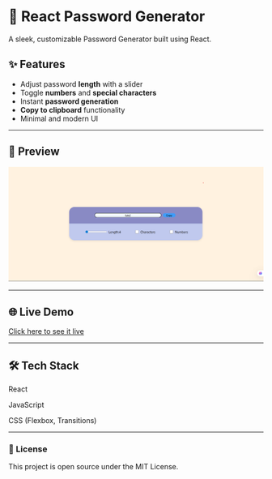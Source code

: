 # 🔐 React Password Generator

A sleek, customizable Password Generator built using React.

## ✨ Features

- Adjust password **length** with a slider
- Toggle **numbers** and **special characters**
- Instant **password generation**
- **Copy to clipboard** functionality
- Minimal and modern UI

---

## 📸 Preview
![Screenshot](screenshot.png)

---

## 🌐 Live Demo
[Click here to see it live](https://batcoder-1.github.io/Password-Generator/)

---

## 🛠️ Tech Stack
React

JavaScript

CSS (Flexbox, Transitions)

---

### 📄 License
This project is open source under the MIT License.